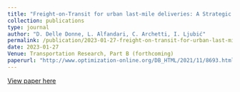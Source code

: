 ```yaml
---
title: "Freight-on-Transit for urban last-mile deliveries: A Strategic Planning Approach"
collection: publications
type: journal
author: "D. Delle Donne, L. Alfandari, C. Archetti, I. Ljubić"
permalink: /publication/2023-01-27-freight-on-transit-for-urban-last-mile-deliveries:-a-strategic-planning-approach
date: 2023-01-27
Venue: Transportation Research, Part B (forthcoming)
paperurl: "http://www.optimization-online.org/DB_HTML/2021/11/8693.html"
---
```


[View paper here](http://www.optimization-online.org/DB_HTML/2021/11/8693.html)
